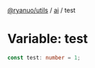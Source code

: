 [@ryanuo/utils](../../index.md) / [ai](../index.md) / test

# Variable: test

```ts
const test: number = 1;
```
